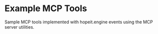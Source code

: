 # Example MCP Tools

Sample MCP tools implemented with hopeit.engine events using the MCP server utilities.
